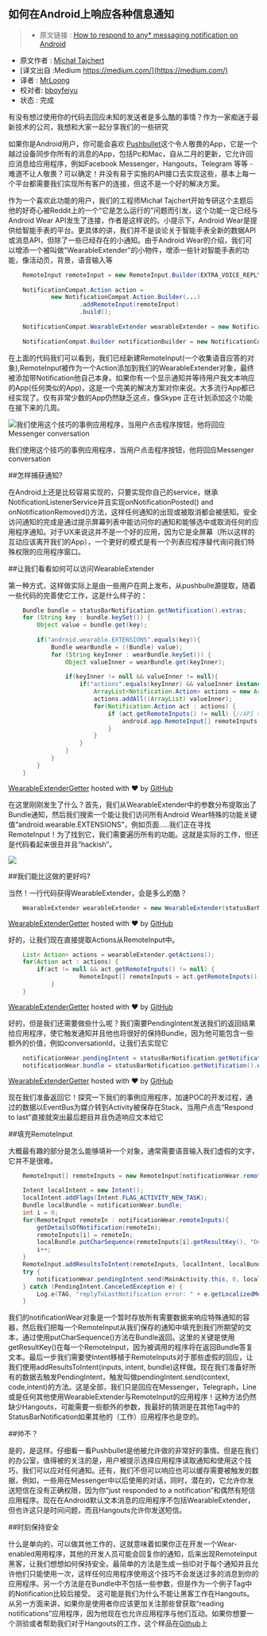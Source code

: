如何在Android上响应各种信息通知
---

> * 原文链接 : [How to respond to any* messaging notification on Android](https://medium.com/@polidea/how-to-respond-to-any-messaging-notification-on-android-7befa483e2d7)
* 原文作者 : [Michał Tajchert](https://github.com/tajchert/NotificationResponse)
*  [译文出自 :Medium https://medium.com/](https://medium.com/)
* 译者 : [MrLoong](https://github.com/MrLoong) 
* 校对者: [bboyfeiyu ](https://github.com/bboyfeiyu)  
* 状态 :  完成 



有没有想过使用你的代码去回应未知的发送者是多么酷的事情？作为一家痴迷于最新技术的公司，我想和大家一起分享我们的一些研究

如果你是Android用户，你可能会喜欢 [Pushbullet](https://www.pushbullet.com/)这个令人敬畏的App，它是一个越过设备同步你所有的消息的App，包括Pc和Mac，自从二月的更新，它允许回应消息给应用程序，例如Facebook Messenger，Hangouts，Telegram 等等 -难道不让人敬畏？可以确定！并没有易于实施的API接口去实现这些，基本上每一个平台都需要我们实现所有客户的连接，但这不是一个好的解决方案。

作为一个喜欢此功能的用户，我们的工程师Michał Tajchert开始专研这个主题后他的好奇心被Reddit上的一个“它是怎么运行的”问题而引发，这个功能一定已经与Android Wear API发生了连接，作者是这样说的。小提示下，Android Wear是提供给智能手表的平台。更具体的讲，我们并不是谈论关于智能手表全新的数据API或消息API，但除了一些已经存在的小通知。由于Android Wear的介绍，我们可以增添一个被叫做"WearableExtender"的小物件，增添一些针对智能手表的功能，像活动页，背景，语音输入等

```java
	RemoteInput remoteInput = new RemoteInput.Builder(EXTRA_VOICE_REPLY).build();
	 
	NotificationCompat.Action action =
	        new NotificationCompat.Action.Builder(...)
	                .addRemoteInput(remoteInput)
	                .build();
	 
	NotificationCompat.WearableExtender wearableExtender = new NotificationCompat.WearableExtender().addAction(action);
	 
	NotificationCompat.Builder notificationBuilder = new NotificationCompat.Builder(MainActivity.this).extend(wearableExtender);
```

在上面的代码我们可以看到，我们已经新建RemoteInput(一个收集语音应答的对象),RemoteInput被作为一个Action添加到我们的WearableExtender对象，最终被添加带Notification他自己本身。如果你有一个显示通知并等待用户我文本响应的App(任何类似的App)，这是一个完美的解决方案对你来说。大多流行App都已经实现了。仅有非常少数的App仍然缺乏这点，像Skype 正在计划添加这个功能在接下来的几周。

![我们使用这个技巧的事例应用程序，当用户点击程序按钮，他将回应Messenger conversation](https://d262ilb51hltx0.cloudfront.net/max/800/1*IlV2iOqJ5L9fgK-6_4l-bg.gif)

我们使用这个技巧的事例应用程序，当用户点击程序按钮，他将回应Messenger conversation

##怎样捕获通知?

在Android上还是比较容易实现的，只要实现你自己的service，继承NotificationListenerService并且实现onNotificationPosted() and onNotificationRemoved()方法，这样任何通知的出现或被取消都会被感知。安全访问通知的完成是通过提示屏幕列表中能访问你的通知和能够选中或取消任何的应用程序通知。对于UX来说这并不是一个好的应用，因为它是全屏幕（所以这样的互动应该离开我们的App），一个更好的模式是有一个列表应程序替代询问我们特殊权限的应用程序窗口。

##让我们看看如何可以访问WearableExtender

第一种方式，这样做实际上是由一些用户在网上发布，从pushbulle源提取，随着一些代码的完善使它工作，这是什么样子的：

```java
	Bundle bundle = statusBarNotification.getNotification().extras;
	for (String key : bundle.keySet()) {
	    Object value = bundle.get(key);
	 
	    if("android.wearable.EXTENSIONS".equals(key)){
	        Bundle wearBundle = ((Bundle) value);
	        for (String keyInner : wearBundle.keySet()) {
	            Object valueInner = wearBundle.get(keyInner);
	 
	            if(keyInner != null && valueInner != null){
	                if("actions".equals(keyInner) && valueInner instanceof ArrayList){
	                    ArrayList<Notification.Action> actions = new ArrayList<>();
	                    actions.addAll((ArrayList) valueInner);
	                    for(Notification.Action act : actions) {
	                        if (act.getRemoteInputs() != null) {//API > 20 needed
	                            android.app.RemoteInput[] remoteInputs = act.getRemoteInputs();
	                        }
	                    }
	                }
	            }
	        }
	    }
	}
```

[WearableExtenderGetter](https://gist.github.com/tajchert/5a45deef2de9d667eb81#file-wearableextendergetter) hosted with ❤ by [GitHub](https://github.com/)

在这里刚刚发生了什么？首先，我们从WearableExtender中的参数分布提取出了Bundle通知，然后我们搜索一个能让我们访问所有Android Wear特殊的功能关键值“android.wearable.EXTENSIONS”，例如页面.....我们正在寻找RemoteInput！为了找到它，我们需要遍历所有的功能。这就是实际的工作，但还是代码看起来很丑并且“hackish”。

![](https://d262ilb51hltx0.cloudfront.net/max/1375/1*BieupTbIh3rfs9hxruOvkQ.png)

##我们能比这做的更好吗?

当然！一行代码获得WearableExtender，会是多么的酷？

```java
	WearableExtender wearableExtender = new WearableExtender(statusBarNotification.getNotification());
```
[WearableExtenderGetter](https://gist.github.com/tajchert/5a45deef2de9d667eb81#file-wearableextendergetter) hosted with ❤ by [GitHub](https://github.com/)

好的，让我们现在直接提取Actions从RemoteInput中。

```java
	List< Action> actions = wearableExtender.getActions();
	for(Action act : actions) {
		if(act != null && act.getRemoteInputs() != null) {
	                RemoteInput[] remoteInputs = act.getRemoteInputs();
	        }
	}
```
[WearableExtenderGetter](https://gist.github.com/tajchert/5a45deef2de9d667eb81#file-wearableextendergetter) hosted with ❤ by [GitHub](https://github.com/)

好的，但是我们还需要做些什么呢？我们需要PendingIntent发送我们的返回结果给应用程序，使它触发通知并且他也将很好的保持Bundle，因为他可能包含一些额外的价值，例如conversationId，让我们去实现它

```java
	notificationWear.pendingIntent = statusBarNotification.getNotification().contentIntent;
	notificationWear.bundle = statusBarNotification.getNotification().extras;
```

[WearableExtenderGetter](https://gist.github.com/tajchert/5a45deef2de9d667eb81#file-wearableextendergetter) hosted with ❤ by [GitHub](https://github.com/)

现在我们准备返回它！探究一下我们的事例应用程序，加速POC的开发过程，通过的数据以EventBus为媒介转到Activity被保存在Stack，当用户点击“Respond to last”直接就突出最后题目并且伪造响应文本给它

##填充RemoteInput

大概最有趣的部分是怎么能够填补一个对象，通常需要语音输入我们虚假的文字，它并不是很难。

```java
	RemoteInput[] remoteInputs = new RemoteInput[notificationWear.remoteInputs.size()];
	 
	Intent localIntent = new Intent();
	localIntent.addFlags(Intent.FLAG_ACTIVITY_NEW_TASK);
	Bundle localBundle = notificationWear.bundle;
	int i = 0;
	for(RemoteInput remoteIn : notificationWear.remoteInputs){
	    getDetailsOfNotification(remoteIn);
	    remoteInputs[i] = remoteIn;
	    localBundle.putCharSequence(remoteInputs[i].getResultKey(), "Our answer");//This work, apart from Hangouts as probably they need additional parameter (notification_tag?)
	    i++;
	}
	RemoteInput.addResultsToIntent(remoteInputs, localIntent, localBundle);
	try {
	    notificationWear.pendingIntent.send(MainActivity.this, 0, localIntent);
	} catch (PendingIntent.CanceledException e) {
	    Log.e(TAG, "replyToLastNotification error: " + e.getLocalizedMessage());
	}
```

我们的notificationWear对象是一个暂时存放所有需要数据来响应特殊通知的容器，然后我们把每一个RemoteInput从我们保存的通知中填充到我们所期望的文本，通过使用putCharSequence()方法在Bundle返回。这里的关键是使用getResultKey()在每一个RemoteInput，因为被调用的程序将在返回Bundle答复文本。最后一步我们需要使Intent移植于RemoteInputs对于那些虚假的回应，让我们使用addResultsToIntent(inputs, intent, bundle)这样做。现在我们准备好所有的数据去触发PendingIntent，触发叫做pendingIntent.send(context, code,intent)的方法。这是全部，我们只是回应在Messenger，Telegraph，Line 或是任何其他使用WearableExtender与RemoteInput的应用程序！这种方法仍然缺少Hangouts，可能需要一些额外的参数，我最好的猜测是在其他Tag中的StatusBarNotification如果其他的（工作）应用程序也是空的。

##帅不？

是的，是这样。仔细看一看Pushbullet是他被允许做的非常好的事情。但是在我们的办公室，值得被的关注的是，用户被提示选择应用程序读取通知和使用这个技巧，我们可以应对任何通知。还有，我们不但可以响应也可以缓存需要被触发的数据，例如，一些用在Messenger中以后使用的对话，同时，潜在的，它允许你发送短信在没有正确权限，因为你“just responded to a notification”和偶然有短信应用程序。现在在Android默认文本消息的应用程序不包括WearableExtender，但也许这只是时间问题，而且Hangouts允许你发送短信。

##时刻保持安全

什么是单向的，可以做其他工作的，这就意味着如果你正在开发一个Wear-enabled用用程序，其他的开发人员可能会回复你的通知，后来出现RemoteInput黑客，让我们想想如何保持安全。最简单的方法是生成一些ID对于每个通知并且允许他们只能使用一次，这样任何应用程序使用这个技巧不会发送过多的消息到你的应用程序。另一个方法是在Bundle中不包括一些参数，但是作为一个例子Tag中的Notification比较后接受。 这可能是我们为什么不能让黑客工作在Hangouts。从另一方面来讲，如果你是使用者你应该更加关注那些曾获取“reading notifications”应用程序，因为他现在也允许应用程序与他们互动。如果你想要一个测验或者帮助我们对于Hangouts的工作，这个样品在[Github](https://github.com/tajchert/NotificationResponse)上


